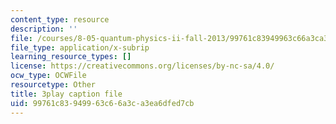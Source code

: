 ```yaml
---
content_type: resource
description: ''
file: /courses/8-05-quantum-physics-ii-fall-2013/99761c83949963c66a3ca3ea6dfed7cb_t3r9j7YUFrs.srt
file_type: application/x-subrip
learning_resource_types: []
license: https://creativecommons.org/licenses/by-nc-sa/4.0/
ocw_type: OCWFile
resourcetype: Other
title: 3play caption file
uid: 99761c83-9499-63c6-6a3c-a3ea6dfed7cb
---
```

